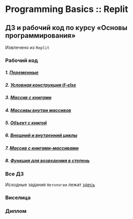 # Programming Basics :: Replit
## ДЗ и рабочий код по курсу «Основы программирования»
Извлечено из `Replit`

### Рабочий код
##### 1. [Переменные](./basics_1-Main//1-MyFirstNode.js)
##### 2. [Условная конструкция if-else](./basics_1-Main/2-itCaseUpload.js)
##### 3. [Массив с книгами](./basics_1-Main/3-booksMassive.js)
##### 4. [Массивы внутри массивов](./basics_1-Main/4-massive-inside-booksMassive.js)
##### 5. [Объект с книгой](./basics_1-Main/5-object-of-Book.js)
##### 6. [Внешний и внутренний циклы](./basics_1-Main/6-outer-and-inner-loops.js)
##### 7. [Массив с книгами-массивами](./basics_1-Main/7-books-Massive.js)
##### 8. [Функция для возведенмя в степень](./basics_1-Main/8-exponentiation-function.js)

### Все ДЗ
Исходные задания `Нетологии` лежат [здесь](https://github.com/netology-code/pb-homeworks/)
### Виселица
### Диплом